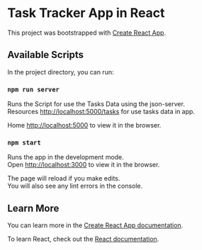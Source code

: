 # Task Tracker App in React 

This project was bootstrapped with [Create React App](https://github.com/facebook/create-react-app).

## Available Scripts

In the project directory, you can run:


### `npm run server`
Runs the Script for use the Tasks Data using the json-server.\
Resources
  [http://localhost:5000/tasks](http://localhost:5000/tasks) for use tasks data  in app.

Home
  [http://localhost:5000](http://localhost:5000) to view it in the browser.
 
### `npm start`

Runs the app in the development mode.\
Open [http://localhost:3000](http://localhost:3000) to view it in the browser.

The page will reload if you make edits.\
You will also see any lint errors in the console.



## Learn More

You can learn more in the [Create React App documentation](https://facebook.github.io/create-react-app/docs/getting-started).

To learn React, check out the [React documentation](https://reactjs.org/).


